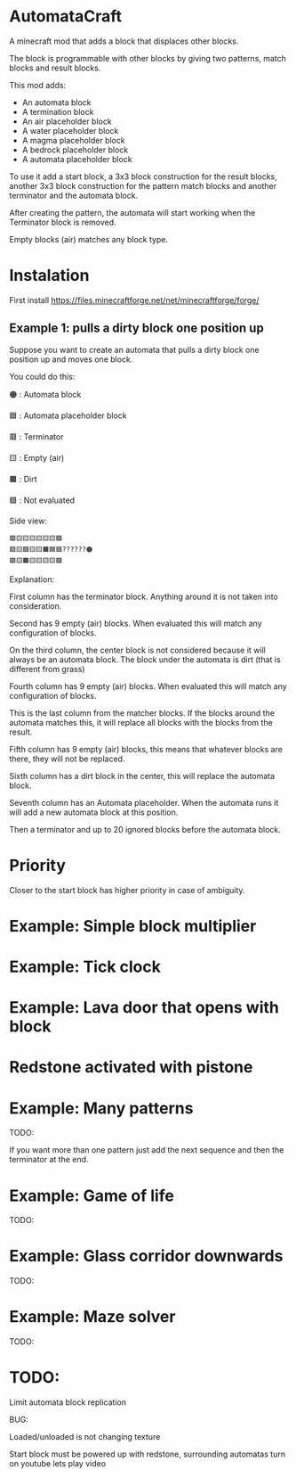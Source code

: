 # AutomataCraft

A minecraft mod that adds a block that displaces other blocks.

The block is programmable with other blocks by giving two patterns, 
match blocks and result blocks.

This mod adds:

- An automata block
- A termination block
- An air placeholder block
- A water placeholder block
- A magma placeholder block
- A bedrock placeholder block
- A automata placeholder block

To use it add a start block, a 3x3 block construction for the result blocks, another 3x3 block construction for the pattern match blocks and another terminator and the automata block.

After creating the pattern, the automata will start working when the Terminator block is removed.

Empty blocks (air) matches any block type.

# Instalation

First install https://files.minecraftforge.net/net/minecraftforge/forge/

## Example 1: pulls a dirty block one position up

Suppose you want to create an automata that pulls a dirty block one position up and moves one block.

You could do this:

🟠 : Automata block

🟦 : Automata placeholder block

🟥 : Terminator

🟨 : Empty (air)

🟫 : Dirt

🟪 : Not evaluated

Side view:
```
🟪🟨🟨🟨🟨🟨🟨🟪
🟥🟨🟪🟨🟨🟫🟦🟥??????🟠
🟪🟨🟫🟨🟨🟨🟨🟪
```
 
Explanation:

First column has the terminator block. Anything around it is not taken into consideration.

Second has 9 empty (air) blocks. When evaluated this will match any configuration of blocks.

On the third column, the center block is not considered because it will always be an automata block.
The block under the automata is dirt (that is different from grass)

Fourth column has 9 empty (air) blocks. When evaluated this will match any configuration of blocks.

This is the last column from the matcher blocks. If the blocks around the automata matches this, 
it will replace all blocks with the blocks from the result.

Fifth column has 9 empty (air) blocks, this means that whatever blocks are there, they will not be replaced.

Sixth column has a dirt block in the center, this will replace the automata block.

Seventh column has an Automata placeholder. When the automata runs it will add a new automata block at this position.

Then a terminator and up to 20 ignored blocks before the automata block.

# Priority

Closer to the start block has higher priority in case of ambiguity.

# Example: Simple block multiplier

# Example: Tick clock

# Example: Lava door that opens with block

# Redstone activated with pistone

# Example: Many patterns

TODO:

If you want more than one pattern just add the next sequence and then the terminator at the end.

# Example: Game of life

TODO:

# Example: Glass corridor downwards

TODO:

# Example: Maze solver

TODO:

# TODO:

Limit automata block replication


BUG:

Loaded/unloaded is not changing texture


Start block must be powered up with redstone, surrounding automatas turn on
youtube lets play video